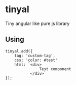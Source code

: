 # tinyal
Tiny angular like pure js library

## Using

    tinyal.add({
        tag: 'custom-tag',
        css: 'color: #test'
        html: `<div>
                   Test component
               </div>`
    });
